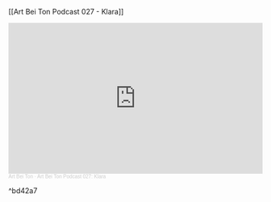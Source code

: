 [[Art Bei Ton Podcast 027 - Klara]]

<iframe width="100%" height="300" scrolling="no" frameborder="no" allow="autoplay" src="https://w.soundcloud.com/player/?url=https%3A//api.soundcloud.com/tracks/935064259&color=%23ff5500&auto_play=false&hide_related=false&show_comments=true&show_user=true&show_reposts=false&show_teaser=true&visual=true"></iframe><div style="font-size: 10px; color: #cccccc;line-break: anywhere;word-break: normal;overflow: hidden;white-space: nowrap;text-overflow: ellipsis; font-family: Interstate,Lucida Grande,Lucida Sans Unicode,Lucida Sans,Garuda,Verdana,Tahoma,sans-serif;font-weight: 100;"><a href="https://soundcloud.com/art-bei-ton" title="Art Bei Ton" target="_blank" style="color: #cccccc; text-decoration: none;">Art Bei Ton</a> · <a href="https://soundcloud.com/art-bei-ton/art-bei-ton-podcast-027-klara" title="Art Bei Ton Podcast 027: Klara" target="_blank" style="color: #cccccc; text-decoration: none;">Art Bei Ton Podcast 027: Klara</a></div>

^bd42a7
